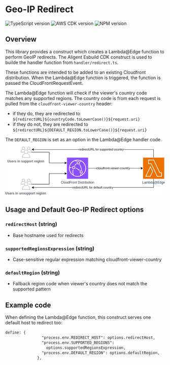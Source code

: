 # Geo-IP Redirect 

![TypeScript version](https://img.shields.io/github/package-json/dependency-version/aligent/cdk-constructs/dev/typescript?filename=packages/geoip-redirect/package.json&color=red) ![AWS CDK version](https://img.shields.io/github/package-json/dependency-version/aligent/cdk-constructs/dev/aws-cdk?filename=packages/geoip-redirect/package.json) ![NPM version](https://img.shields.io/npm/v/%40aligent%2Fcdk-geoip-redirect?color=green)

## Overview

This library provides a construct which creates a Lambda@Edge function to perform GeoIP redirects. The Aligent Esbuild CDK construct is used to builde the handler function from `handler/redirect.ts`.

These functions are intended to be added to an existing Cloudfront distribution. When the Lambda@Edge function is triggered, the function is passed the CloudFrontRequestEvent.

The Lambda@Edge function will check if the viewer's country code matches any supported regions. The country code is from each request is pulled from the `cloudfront-viewer-country` header:
- if they do, they are redirected to `${redirectURL}${countryCode.toLowerCase()}${request.uri}`
- if they do not, they are redirected to `${redirectURL}${DEFAULT_REGION.toLowerCase()}${request.uri}`

The `DEFAULT_REGION` is set as an option in the Lambda@Edge handler code


![geoip lambda@edge diagram](docs/geoip-redirect.drawio.png)

## Usage and Default Geo-IP Redirect options
### `redirectHost` (string)
- Base hostname used for redirects

### `supportedRegionsExpression` (string)
- Case-sensitive regular expression matching cloudfront-viewer-country

### `defaultRegion` (string)
- Fallback region code when viewer's country does not match the supported pattern

## Example code
When defining the Lambda@Edge function, this construct serves one default host to redirect too:
```
define: {
                "process.env.REDIRECT_HOST": options.redirectHost,
                "process.env.SUPPORTED_REGIONS":
                  options.supportedRegionsExpression,
                "process.env.DEFAULT_REGION": options.defaultRegion,
              },
```

